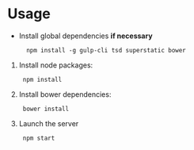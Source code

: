 # Usage

* Install global dependencies **if necessary**

        npm install -g gulp-cli tsd superstatic bower

1. Install node packages:

        npm install

2. Install bower dependencies:
        
        bower install

3. Launch the server

        npm start


